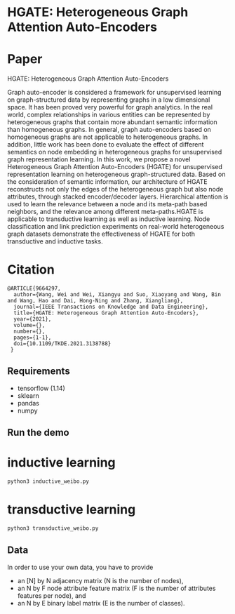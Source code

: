 # HGATE: Heterogeneous Graph Attention Auto-Encoders

# Paper
HGATE: Heterogeneous Graph Attention Auto-Encoders

Graph auto-encoder is considered a framework for unsupervised learning on graph-structured data by representing graphs in a low dimensional space. It has been proved very powerful for graph analytics. In the real world, complex relationships in various entities can be represented by heterogeneous graphs that contain more abundant semantic information than homogeneous graphs. In general, graph auto-encoders based on homogeneous graphs are not applicable to heterogeneous graphs. In addition, little work has been done to evaluate the effect of different semantics on node embedding in heterogeneous graphs for unsupervised graph representation learning. In this work, we propose a novel Heterogeneous Graph Attention Auto-Encoders (HGATE) for unsupervised representation learning on heterogeneous graph-structured data. Based on the consideration of semantic information, our architecture of HGATE reconstructs not only the edges of the heterogeneous graph but also node attributes, through stacked encoder/decoder layers. Hierarchical attention is used to learn the relevance between a node and its meta-path based neighbors, and the relevance among different meta-paths.HGATE is applicable to transductive learning as well as inductive learning. Node classification and link prediction experiments on real-world heterogeneous graph datasets demonstrate the effectiveness of HGATE for both transductive and inductive tasks.

# Citation
```
@ARTICLE{9664297,
  author={Wang, Wei and Wei, Xiangyu and Suo, Xiaoyang and Wang, Bin and Wang, Hao and Dai, Hong-Ning and Zhang, Xiangliang},
  journal={IEEE Transactions on Knowledge and Data Engineering}, 
  title={HGATE: Heterogeneous Graph Attention Auto-Encoders}, 
  year={2021},
  volume={},
  number={},
  pages={1-1},
  doi={10.1109/TKDE.2021.3138788}
 }
 ```

## Requirements
* tensorflow (1.14)
* sklearn
* pandas
* numpy

## Run the demo

# inductive learning
```bash
python3 inductive_weibo.py
```

# transductive learning
```bash
python3 transductive_weibo.py
```


## Data

In order to use your own data, you have to provide
* an \[N\] by N adjacency matrix (N is the number of nodes),
* an N by F node attribute feature matrix (F is the number of attributes features per node), and
* an N by E binary label matrix (E is the number of classes).

